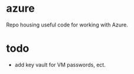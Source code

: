 # azure
Repo housing useful code for working with Azure.


# todo
- add key vault for VM passwords, ect.
